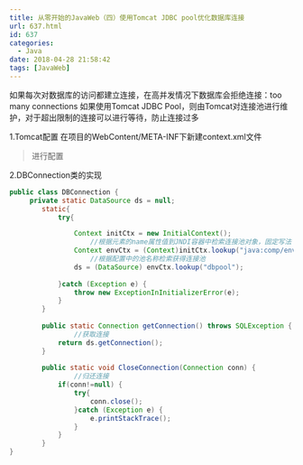 ```yaml
---
title: 从零开始的JavaWeb（四）使用Tomcat JDBC pool优化数据库连接
url: 637.html
id: 637
categories:
  - Java
date: 2018-04-28 21:58:42
tags: [JavaWeb]
---
```


如果每次对数据库的访问都建立连接，在高并发情况下数据库会拒绝连接：too many connections 如果使用Tomcat JDBC Pool，则由Tomcat对连接池进行维护，对于超出限制的连接可以进行等待，防止连接过多 

1.Tomcat配置 在项目的WebContent/META-INF下新建context.xml文件

>进行配置

2.DBConnection类的实现
```java
public class DBConnection {
	 private static DataSource ds = null;
	    static{
	        try{

	            Context initCtx = new InitialContext();
                    //根据元素的name属性值到JNDI容器中检索连接池对象，固定写法
	            Context envCtx = (Context)initCtx.lookup("java:comp/env");
                    //根据配置中的池名称检索获得连接池
	            ds = (DataSource) envCtx.lookup("dbpool");    
	        
	        }catch (Exception e) {
	            throw new ExceptionInInitializerError(e);
	        }
	    }
	    
	    public static Connection getConnection() throws SQLException {
                //获取连接
	        return ds.getConnection();
	    }
	    
	    public static void CloseConnection(Connection conn) {
                //归还连接
	        if(conn!=null) {
	            try{
	                conn.close();
	            }catch (Exception e) {
	                e.printStackTrace();
	            }
	        }
	    }
}
```